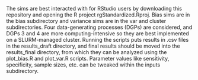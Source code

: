 The sims are best interacted with for RStudio users by downloading this repository and opening the R project rgStandardized.Rproj. Bias sims are in the bias subdirectory and variance sims are in the var and cluster subdirectories. Four data-generating processes (DGPs) are considered, and DGPs 3 and 4 are more computing-intensive so they are best implemented on a SLURM-managed cluster. Running the scripts puts results in .csv files in the results_draft directory, and final results should be moved into the results_final directory, from which they can be analyzed using the plot_bias.R and plot_var.R scripts. Parameter values like sensitivity, specificity, sample sizes, etc. can be tweaked within the inputs subdirectory.